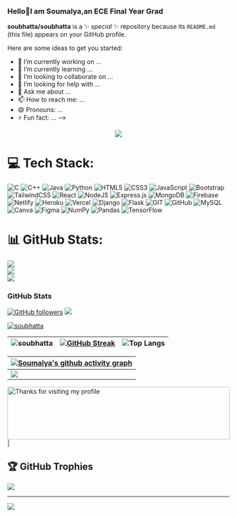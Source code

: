 ### Hello👋I am Soumalya,an ECE Final Year Grad




**soubhatta/soubhatta** is a ✨ _special_ ✨ repository because its `README.md` (this file) appears on your GitHub profile.

Here are some ideas to get you started:

- 🔭 I’m currently working on ...
- 🌱 I’m currently learning ...
- 👯 I’m looking to collaborate on ...
- 🤔 I’m looking for help with ...
- 💬 Ask me about ...
- 📫 How to reach me: ...
- 😄 Pronouns: ...
- ⚡ Fun fact: ...
-->

<p align="center">
  <a href="https://skillicons.dev">
    <img src="https://skillicons.dev/icons?i=c,cpp,java,py,html,css,js,bootstrap,react,nodejs,express,mongodb" />
  </a>
</p>


# 💻 Tech Stack:
![C](https://img.shields.io/badge/c-%2300599C.svg?style=for-the-badge&logo=c&logoColor=white) ![C++](https://img.shields.io/badge/c++-%2300599C.svg?style=for-the-badge&logo=c%2B%2B&logoColor=white) ![Java](https://img.shields.io/badge/java-%23ED8B00.svg?style=for-the-badge&logo=java&logoColor=white) ![Python](https://img.shields.io/badge/python-3670A0?style=for-the-badge&logo=python&logoColor=ffdd54) ![HTML5](https://img.shields.io/badge/html5-%23E34F26.svg?style=for-the-badge&logo=html5&logoColor=white) ![CSS3](https://img.shields.io/badge/css3-%231572B6.svg?style=for-the-badge&logo=css3&logoColor=white) ![JavaScript](https://img.shields.io/badge/javascript-%23323330.svg?style=for-the-badge&logo=javascript&logoColor=%23F7DF1E) ![Bootstrap](https://img.shields.io/badge/bootstrap-%23563D7C.svg?style=for-the-badge&logo=bootstrap&logoColor=white) ![TailwindCSS](https://img.shields.io/badge/tailwindcss-%2338B2AC.svg?style=for-the-badge&logo=tailwind-css&logoColor=white) ![React](https://img.shields.io/badge/react-%2320232a.svg?style=for-the-badge&logo=react&logoColor=%2361DAFB) ![NodeJS](https://img.shields.io/badge/node.js-6DA55F?style=for-the-badge&logo=node.js&logoColor=white) ![Express.js](https://img.shields.io/badge/express.js-%23404d59.svg?style=for-the-badge&logo=express&logoColor=%2361DAFB) ![MongoDB](https://img.shields.io/badge/MongoDB-%234ea94b.svg?style=for-the-badge&logo=mongodb&logoColor=white) ![Firebase](https://img.shields.io/badge/firebase-%23039BE5.svg?style=for-the-badge&logo=firebase) ![Netlify](https://img.shields.io/badge/netlify-%23000000.svg?style=for-the-badge&logo=netlify&logoColor=#00C7B7) ![Heroku](https://img.shields.io/badge/heroku-%23430098.svg?style=for-the-badge&logo=heroku&logoColor=white) ![Vercel](https://img.shields.io/badge/vercel-%23000000.svg?style=for-the-badge&logo=vercel&logoColor=white) ![Django](https://img.shields.io/badge/django-%23092E20.svg?style=for-the-badge&logo=django&logoColor=white) ![Flask](https://img.shields.io/badge/flask-%23000.svg?style=for-the-badge&logo=flask&logoColor=white) ![GIT](https://img.shields.io/badge/Git-fc6d26?style=for-the-badge&logo=git&logoColor=white) ![GitHub](https://img.shields.io/badge/GitHub-%23121011.svg?style=for-the-badge&logo=github&logoColor=white) ![MySQL](https://img.shields.io/badge/mysql-%2300f.svg?style=for-the-badge&logo=mysql&logoColor=white) ![Canva](https://img.shields.io/badge/Canva-%2300C4CC.svg?style=for-the-badge&logo=Canva&logoColor=white) ![Figma](https://img.shields.io/badge/figma-%23F24E1E.svg?style=for-the-badge&logo=figma&logoColor=white) ![NumPy](https://img.shields.io/badge/numpy-%23013243.svg?style=for-the-badge&logo=numpy&logoColor=white) ![Pandas](https://img.shields.io/badge/pandas-%23150458.svg?style=for-the-badge&logo=pandas&logoColor=white) ![TensorFlow](https://img.shields.io/badge/TensorFlow-%23FF6F00.svg?style=for-the-badge&logo=TensorFlow&logoColor=white)
# 📊 GitHub Stats:
![](https://github-readme-stats.vercel.app/api?username=soubhatta&theme=default&hide_border=false&include_all_commits=false&count_private=false)<br/>
![](https://github-readme-streak-stats.herokuapp.com/?user=soubhatta&theme=default&hide_border=false)<br/>
![](https://github-readme-stats.vercel.app/api/top-langs/?username=soubhatta&theme=default&hide_border=false&include_all_commits=false&count_private=false&layout=compact)



<h3>GitHub Stats</h3>

[![GitHub followers](https://img.shields.io/github/followers/soubhatta.svg?style=social&label=Follow)](https://github.com/soubhatta?tab=followers) <a href="https://github.com/soubhatta/github-profile-views-counter"><img src="https://komarev.com/ghpvc/?username=soubhatta"></a>

<p align="left"> <a href="https://github.com/ryo-ma/github-profile-trophy"><img src="https://github-profile-trophy.vercel.app/?username=soubhatta&theme=apprentice&no-frame=true&column=-1" alt="soubhatta" /></a> </p>

| <img align="center" src="https://github-readme-stats.vercel.app/api?username=soubhatta&show_icons=true&locale=en&theme=apprentice" alt="soubhatta" /> | [![GitHub Streak](https://github-readme-streak-stats.herokuapp.com?user=soubhatta&theme=apprentice)](https://git.io/streak-stats) | ![Top Langs](https://github-readme-stats.vercel.app/api/top-langs/?username=soubhatta&theme=apprentice&layout=compact) |
| --- | --- | --- |

| [![Soumalya's github activity graph](https://github-readme-activity-graph.vercel.app/graph?username=soubhatta&theme=dracula)](https://github.com/soubhatta/github-readme-activity-graph)
| --- |
![](http://github-profile-summary-cards.vercel.app/api/cards/profile-details?username=soubhatta&theme=apprentice) |

<img height="120" alt="Thanks for visiting my profile" width="100%" src="https://github.com/soubhatta/soubhatta/blob/master/marquee.svg" /> |



## 🏆 GitHub Trophies
![](https://github-profile-trophy.vercel.app/?username=soubhatta&theme=radical&no-frame=false&no-bg=true&margin-w=4)

---
[![](https://visitcount.itsvg.in/api?id=soubhatta&icon=0&color=0)](https://visitcount.itsvg.in)

<!-- Proudly created with GPRM ( https://gprm.itsvg.in ) -->
